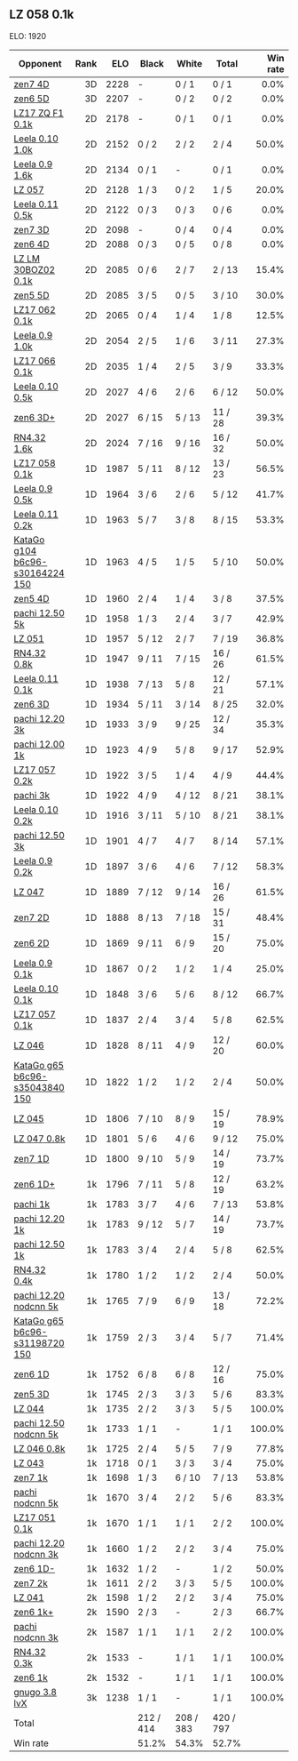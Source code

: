 ## LZ 058 0.1k ##

ELO: 1920

Opponent | Rank | ELO | Black | White | Total | Win rate
---------|-----:|----:|-------|-------|-------|-------:
[zen7 4D](zen7%204D.md) | 3D | 2228 | - | 0 / 1 | 0 / 1 | 0.0%
[zen6 5D](zen6%205D.md) | 3D | 2207 | - | 0 / 2 | 0 / 2 | 0.0%
[LZ17 ZQ F1 0.1k](LZ17%20ZQ%20F1%200.1k.md) | 2D | 2178 | - | 0 / 1 | 0 / 1 | 0.0%
[Leela 0.10 1.0k](Leela%200.10%201.0k.md) | 2D | 2152 | 0 / 2 | 2 / 2 | 2 / 4 | 50.0%
[Leela 0.9 1.6k](Leela%200.9%201.6k.md) | 2D | 2134 | 0 / 1 | - | 0 / 1 | 0.0%
[LZ 057](LZ%20057.md) | 2D | 2128 | 1 / 3 | 0 / 2 | 1 / 5 | 20.0%
[Leela 0.11 0.5k](Leela%200.11%200.5k.md) | 2D | 2122 | 0 / 3 | 0 / 3 | 0 / 6 | 0.0%
[zen7 3D](zen7%203D.md) | 2D | 2098 | - | 0 / 4 | 0 / 4 | 0.0%
[zen6 4D](zen6%204D.md) | 2D | 2088 | 0 / 3 | 0 / 5 | 0 / 8 | 0.0%
[LZ LM 30BOZ02 0.1k](LZ%20LM%2030BOZ02%200.1k.md) | 2D | 2085 | 0 / 6 | 2 / 7 | 2 / 13 | 15.4%
[zen5 5D](zen5%205D.md) | 2D | 2085 | 3 / 5 | 0 / 5 | 3 / 10 | 30.0%
[LZ17 062 0.1k](LZ17%20062%200.1k.md) | 2D | 2065 | 0 / 4 | 1 / 4 | 1 / 8 | 12.5%
[Leela 0.9 1.0k](Leela%200.9%201.0k.md) | 2D | 2054 | 2 / 5 | 1 / 6 | 3 / 11 | 27.3%
[LZ17 066 0.1k](LZ17%20066%200.1k.md) | 2D | 2035 | 1 / 4 | 2 / 5 | 3 / 9 | 33.3%
[Leela 0.10 0.5k](Leela%200.10%200.5k.md) | 2D | 2027 | 4 / 6 | 2 / 6 | 6 / 12 | 50.0%
[zen6 3D+](zen6%203D+.md) | 2D | 2027 | 6 / 15 | 5 / 13 | 11 / 28 | 39.3%
[RN4.32 1.6k](RN4.32%201.6k.md) | 2D | 2024 | 7 / 16 | 9 / 16 | 16 / 32 | 50.0%
[LZ17 058 0.1k](LZ17%20058%200.1k.md) | 1D | 1987 | 5 / 11 | 8 / 12 | 13 / 23 | 56.5%
[Leela 0.9 0.5k](Leela%200.9%200.5k.md) | 1D | 1964 | 3 / 6 | 2 / 6 | 5 / 12 | 41.7%
[Leela 0.11 0.2k](Leela%200.11%200.2k.md) | 1D | 1963 | 5 / 7 | 3 / 8 | 8 / 15 | 53.3%
[KataGo g104 b6c96-s30164224 150](KataGo%20g104%20b6c96-s30164224%20150.md) | 1D | 1963 | 4 / 5 | 1 / 5 | 5 / 10 | 50.0%
[zen5 4D](zen5%204D.md) | 1D | 1960 | 2 / 4 | 1 / 4 | 3 / 8 | 37.5%
[pachi 12.50 5k](pachi%2012.50%205k.md) | 1D | 1958 | 1 / 3 | 2 / 4 | 3 / 7 | 42.9%
[LZ 051](LZ%20051.md) | 1D | 1957 | 5 / 12 | 2 / 7 | 7 / 19 | 36.8%
[RN4.32 0.8k](RN4.32%200.8k.md) | 1D | 1947 | 9 / 11 | 7 / 15 | 16 / 26 | 61.5%
[Leela 0.11 0.1k](Leela%200.11%200.1k.md) | 1D | 1938 | 7 / 13 | 5 / 8 | 12 / 21 | 57.1%
[zen6 3D](zen6%203D.md) | 1D | 1934 | 5 / 11 | 3 / 14 | 8 / 25 | 32.0%
[pachi 12.20 3k](pachi%2012.20%203k.md) | 1D | 1933 | 3 / 9 | 9 / 25 | 12 / 34 | 35.3%
[pachi 12.00 1k](pachi%2012.00%201k.md) | 1D | 1923 | 4 / 9 | 5 / 8 | 9 / 17 | 52.9%
[LZ17 057 0.2k](LZ17%20057%200.2k.md) | 1D | 1922 | 3 / 5 | 1 / 4 | 4 / 9 | 44.4%
[pachi 3k](pachi%203k.md) | 1D | 1922 | 4 / 9 | 4 / 12 | 8 / 21 | 38.1%
[Leela 0.10 0.2k](Leela%200.10%200.2k.md) | 1D | 1916 | 3 / 11 | 5 / 10 | 8 / 21 | 38.1%
[pachi 12.50 3k](pachi%2012.50%203k.md) | 1D | 1901 | 4 / 7 | 4 / 7 | 8 / 14 | 57.1%
[Leela 0.9 0.2k](Leela%200.9%200.2k.md) | 1D | 1897 | 3 / 6 | 4 / 6 | 7 / 12 | 58.3%
[LZ 047](LZ%20047.md) | 1D | 1889 | 7 / 12 | 9 / 14 | 16 / 26 | 61.5%
[zen7 2D](zen7%202D.md) | 1D | 1888 | 8 / 13 | 7 / 18 | 15 / 31 | 48.4%
[zen6 2D](zen6%202D.md) | 1D | 1869 | 9 / 11 | 6 / 9 | 15 / 20 | 75.0%
[Leela 0.9 0.1k](Leela%200.9%200.1k.md) | 1D | 1867 | 0 / 2 | 1 / 2 | 1 / 4 | 25.0%
[Leela 0.10 0.1k](Leela%200.10%200.1k.md) | 1D | 1848 | 3 / 6 | 5 / 6 | 8 / 12 | 66.7%
[LZ17 057 0.1k](LZ17%20057%200.1k.md) | 1D | 1837 | 2 / 4 | 3 / 4 | 5 / 8 | 62.5%
[LZ 046](LZ%20046.md) | 1D | 1828 | 8 / 11 | 4 / 9 | 12 / 20 | 60.0%
[KataGo g65 b6c96-s35043840 150](KataGo%20g65%20b6c96-s35043840%20150.md) | 1D | 1822 | 1 / 2 | 1 / 2 | 2 / 4 | 50.0%
[LZ 045](LZ%20045.md) | 1D | 1806 | 7 / 10 | 8 / 9 | 15 / 19 | 78.9%
[LZ 047 0.8k](LZ%20047%200.8k.md) | 1D | 1801 | 5 / 6 | 4 / 6 | 9 / 12 | 75.0%
[zen7 1D](zen7%201D.md) | 1D | 1800 | 9 / 10 | 5 / 9 | 14 / 19 | 73.7%
[zen6 1D+](zen6%201D+.md) | 1k | 1796 | 7 / 11 | 5 / 8 | 12 / 19 | 63.2%
[pachi 1k](pachi%201k.md) | 1k | 1783 | 3 / 7 | 4 / 6 | 7 / 13 | 53.8%
[pachi 12.20 1k](pachi%2012.20%201k.md) | 1k | 1783 | 9 / 12 | 5 / 7 | 14 / 19 | 73.7%
[pachi 12.50 1k](pachi%2012.50%201k.md) | 1k | 1783 | 3 / 4 | 2 / 4 | 5 / 8 | 62.5%
[RN4.32 0.4k](RN4.32%200.4k.md) | 1k | 1780 | 1 / 2 | 1 / 2 | 2 / 4 | 50.0%
[pachi 12.20 nodcnn 5k](pachi%2012.20%20nodcnn%205k.md) | 1k | 1765 | 7 / 9 | 6 / 9 | 13 / 18 | 72.2%
[KataGo g65 b6c96-s31198720 150](KataGo%20g65%20b6c96-s31198720%20150.md) | 1k | 1759 | 2 / 3 | 3 / 4 | 5 / 7 | 71.4%
[zen6 1D](zen6%201D.md) | 1k | 1752 | 6 / 8 | 6 / 8 | 12 / 16 | 75.0%
[zen5 3D](zen5%203D.md) | 1k | 1745 | 2 / 3 | 3 / 3 | 5 / 6 | 83.3%
[LZ 044](LZ%20044.md) | 1k | 1735 | 2 / 2 | 3 / 3 | 5 / 5 | 100.0%
[pachi 12.50 nodcnn 5k](pachi%2012.50%20nodcnn%205k.md) | 1k | 1733 | 1 / 1 | - | 1 / 1 | 100.0%
[LZ 046 0.8k](LZ%20046%200.8k.md) | 1k | 1725 | 2 / 4 | 5 / 5 | 7 / 9 | 77.8%
[LZ 043](LZ%20043.md) | 1k | 1718 | 0 / 1 | 3 / 3 | 3 / 4 | 75.0%
[zen7 1k](zen7%201k.md) | 1k | 1698 | 1 / 3 | 6 / 10 | 7 / 13 | 53.8%
[pachi nodcnn 5k](pachi%20nodcnn%205k.md) | 1k | 1670 | 3 / 4 | 2 / 2 | 5 / 6 | 83.3%
[LZ17 051 0.1k](LZ17%20051%200.1k.md) | 1k | 1670 | 1 / 1 | 1 / 1 | 2 / 2 | 100.0%
[pachi 12.20 nodcnn 3k](pachi%2012.20%20nodcnn%203k.md) | 1k | 1660 | 1 / 2 | 2 / 2 | 3 / 4 | 75.0%
[zen6 1D-](zen6%201D-.md) | 1k | 1632 | 1 / 2 | - | 1 / 2 | 50.0%
[zen7 2k](zen7%202k.md) | 1k | 1611 | 2 / 2 | 3 / 3 | 5 / 5 | 100.0%
[LZ 041](LZ%20041.md) | 2k | 1598 | 1 / 2 | 2 / 2 | 3 / 4 | 75.0%
[zen6 1k+](zen6%201k+.md) | 2k | 1590 | 2 / 3 | - | 2 / 3 | 66.7%
[pachi nodcnn 3k](pachi%20nodcnn%203k.md) | 2k | 1587 | 1 / 1 | 1 / 1 | 2 / 2 | 100.0%
[RN4.32 0.3k](RN4.32%200.3k.md) | 2k | 1533 | - | 1 / 1 | 1 / 1 | 100.0%
[zen6 1k](zen6%201k.md) | 2k | 1532 | - | 1 / 1 | 1 / 1 | 100.0%
[gnugo 3.8 lvX](gnugo%203.8%20lvX.md) | 3k | 1238 | 1 / 1 | - | 1 / 1 | 100.0%
Total | | | 212 / 414 | 208 / 383 | 420 / 797 | 
Win rate| | | 51.2% | 54.3% | 52.7% | 
